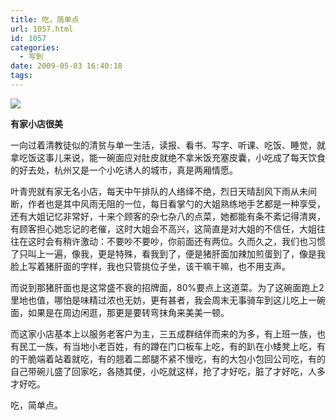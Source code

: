 ```yaml
---
title: 吃，简单点
url: 1057.html
id: 1057
categories:
  - 写到
date: 2009-05-03 16:40:18
tags:
---
```


![](http://photo.guolaijie.com/rooufer/attachments/month_0905/8200953163826.jpg)  
  

**有家小店很美**

  
一向过着清教徒似的清贫与单一生活，读报、看书、写字、听课、吃饭、睡觉，就拿吃饭这事儿来说，能一碗面应对肚皮就绝不拿米饭充塞皮囊，小吃成了每天饮食的好去处，杭州又是一个小吃诱人的城市，真是两厢情愿。  
  
叶青兜就有家无名小店，每天中午排队的人络绎不绝，烈日天晴刮风下雨从未间断，作者也是其中风雨无阻的一位，每日看掌勺的大姐熟练地手艺都是一种享受，还有大姐记忆非常好，十来个顾客的杂七杂八的点菜，她都能有条不紊记得清爽，有顾客担心她忘记的老催，这时大姐会不高兴，这简直是对大姐的不信任，大姐往往在这时会有稍许激动：不要吵不要吵，你前面还有两位。久而久之，我们也习惯了只叫上一遍，像我，更是特殊，看我到了，便是猪肝面加辣加煎蛋到了，像是我脸上写着猪肝面的字样，我也只管挑位子坐，该干嘛干嘛，也不用支声。  
  
而说到那猪肝面也是这常盛不衰的招牌面，80%要点上这道菜。为了这碗面跑上2里地也值，哪怕是味精过浓也无妨，更有甚者，我会周末无事骑车到这儿吃上一碗面，如果是在周边闲逛，那更是要转弯抹角来美美一顿。  
  
而这家小店基本上以服务老客户为主，三五成群结伴而来的为多，有上班一族，也有民工一族，有当地小老百姓，有的蹲在门口板车上吃，有的趴在小矮凳上吃，有的干脆端着站着就吃，有的翘着二郎腿不紧不慢吃，有的大包小包回公司吃，有的自己带碗儿盛了回家吃，各随其便，小吃就这样，抢了才好吃，脏了才好吃，人多才好吃。  
  
吃，简单点。